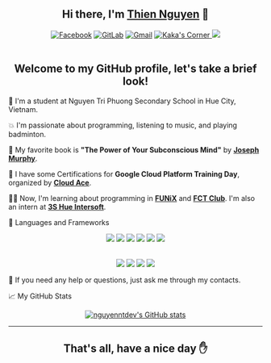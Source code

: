 <br><h2 align="center">Hi there, I'm <a href="https://github.com/nguyenntdev">Thien Nguyen</a> 👋</h2>

<p align="center">
<a href="https://facebook.com/nguyennt.dev"><img src="https://img.shields.io/badge/Facebook-1877F2?style=for-the-badge&amp;logo=facebook&amp;logoColor=white" alt="Facebook"></a>  <a href="https://gitlab.com/kakangocthien109"><img src="https://img.shields.io/badge/GitLab-330F63?style=for-the-badge&amp;logo=gitlab&amp;logoColor=white" alt="GitLab"></a>  <a href="mailto:kakangocthien109@gmail.com"><img src="https://img.shields.io/badge/Gmail-D14836?style=for-the-badge&amp;logo=gmail&amp;logoColor=white" alt="Gmail"></a>  <a href="https://nguyennt.pages.dev"><img src="https://img.shields.io/badge/kaka&#39;s%20corner-000000?style=for-the-badge&amp;logo=About.me&amp;logoColor=white" alt="Kaka&#39;s Corner"></a><a href="https://replit.com/@nguyenntdev"> <img src="https://img.shields.io/badge/replit-667881?style=for-the-badge&logo=replit&logoColor=white"></a>
<br><br>
</p>

<h2 align="center">Welcome to my GitHub profile, let's take a brief look!</h2>

🏫 I'm a student at Nguyen Tri Phuong Secondary School in Hue City, Vietnam.

💥 I'm passionate about programming, listening to music, and playing badminton.

📕 My favorite book is <b>"The Power of Your Subconscious Mind"</b> by <b><a href="https://en.wikipedia.org/wiki/Joseph_Murphy_(author)">Joseph Murphy</a></b>.

📄 I have some Certifications for <b>Google Cloud Platform Training Day</b>, organized by <b><a href="https://www.cloud-ace.com/">Cloud Ace</a></b>.

🧑‍💻 Now, I'm learning about programming in <b><a href="https://global.funix.edu.vn/en/home/">FUNiX</a></b> and <b><a href="https://fct-club.com/">FCT Club</a></b>. I'm also an intern at <b><a href="https://3si.vn">3S Hue Intersoft</a></b>.

🚀 Languages and Frameworks
<p align="center">
<img src="https://img.shields.io/badge/Python-FFD43B?style=for-the-badge&logo=python&logoColor=darkgreen"> <img src="https://img.shields.io/badge/HTML5-E34F26?style=for-the-badge&logo=html5&logoColor=white"> <img src="https://img.shields.io/badge/CSS3-1572B6?style=for-the-badge&logo=css3&logoColor=white"> <img src="https://img.shields.io/badge/JavaScript-323330?style=for-the-badge&logo=javascript&logoColor=F7DF1E"> <img src="https://img.shields.io/badge/C-00599C?style=for-the-badge&logo=c&logoColor=white"> <img src="https://img.shields.io/badge/Java-ED8B00?style=for-the-badge&logo=java&logoColor=white">
<br><br>
</p>
<p align="center">
<img src="https://img.shields.io/badge/Markdown-000000?style=for-the-badge&logo=markdown&logoColor=white"> <img src="https://img.shields.io/badge/Shell_Script-121011?style=for-the-badge&logo=gnu-bash&logoColor=white"> <img src="https://img.shields.io/badge/Bootstrap-563D7C?style=for-the-badge&logo=bootstrap&logoColor=white"> <img src="https://img.shields.io/badge/Git-F05032?style=for-the-badge&logo=git&logoColor=white">
</p>

💁 If you need any help or questions, just ask me through my contacts.

📈 My GitHub Stats
<p align="center"><a href=""><img src="https://github-readme-stats.vercel.app/api?username=nguyenntdev&show_icons=true" alt="nguyenntdev's GitHub stats"></a></p>

<hr>
<h2 align="center">That's all, have a nice day ✋</h2>
